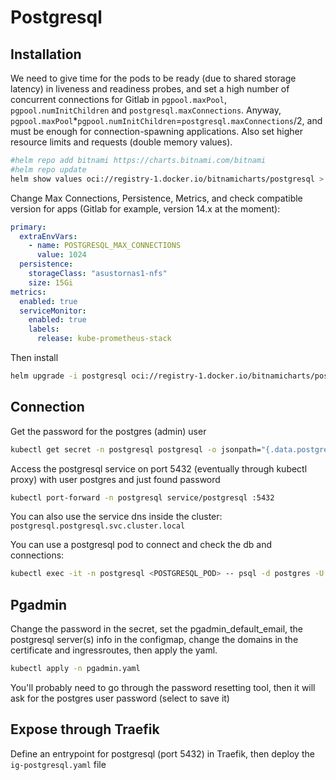 # Postgresql

## Installation

We need to give time for the pods to be ready (due to shared storage latency) in liveness and readiness probes, and set a high number of concurrent connections for Gitlab in `pgpool.maxPool`, `pgpool.numInitChildren` and `postgresql.maxConnections`. Anyway, `pgpool.maxPool`*`pgpool.numInitChildren`=`postgresql.maxConnections`/2, and must be enough for connection-spawning applications.
Also set higher resource limits and requests (double memory values).

```bash
#helm repo add bitnami https://charts.bitnami.com/bitnami
#helm repo update
helm show values oci://registry-1.docker.io/bitnamicharts/postgresql > postgresql-values.yaml
```

Change Max Connections, Persistence, Metrics, and check compatible version for apps (Gitlab for example, version 14.x at the moment):

```yaml
primary:
  extraEnvVars:
    - name: POSTGRESQL_MAX_CONNECTIONS
      value: 1024
  persistence:
    storageClass: "asustornas1-nfs"
    size: 15Gi
metrics:
  enabled: true
  serviceMonitor:
    enabled: true
    labels:
      release: kube-prometheus-stack
```

Then install

```bash
helm upgrade -i postgresql oci://registry-1.docker.io/bitnamicharts/postgresql --namespace postgresql --create-namespace -f postgresql-values.yaml
```

## Connection

Get the password for the postgres (admin) user

```bash
kubectl get secret -n postgresql postgresql -o jsonpath="{.data.postgres-password}" | base64 --decode
```

Access the postgresql service on port 5432 (eventually through kubectl proxy) with user postgres and just found password

```bash
kubectl port-forward -n postgresql service/postgresql :5432
```

You can also use the service dns inside the cluster: `postgresql.postgresql.svc.cluster.local`

You can use a postgresql pod to connect and check the db and connections:

```bash
kubectl exec -it -n postgresql <POSTGRESQL_POD> -- psql -d postgres -U postgres -h postgresql.postgresql.svc.cluster.local
```

## Pgadmin

Change the password in the secret, set the pgadmin_default_email, the postgresql server(s) info in the configmap, change the domains in the certificate and ingressroutes, then apply the yaml.

```bash
kubectl apply -n pgadmin.yaml
```

You'll probably need to go through the password resetting tool, then it will ask for the postgres user password (select to save it)

## Expose through Traefik

Define an entrypoint for postgresql (port 5432) in Traefik, then deploy the `ig-postgresql.yaml` file
